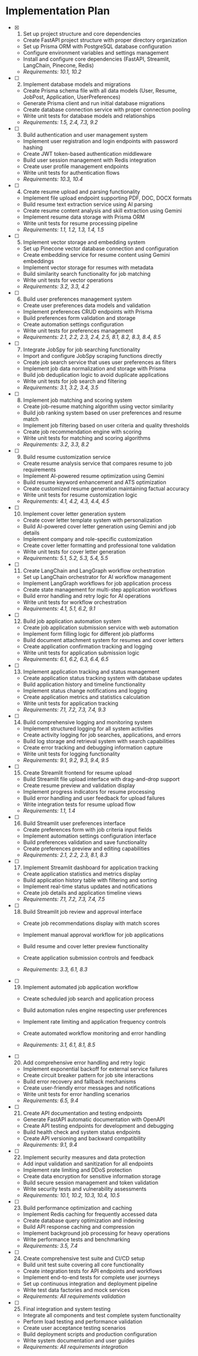 # Implementation Plan

- [x] 1. Set up project structure and core dependencies

  - Create FastAPI project structure with proper directory organization
  - Set up Prisma ORM with PostgreSQL database configuration
  - Configure environment variables and settings management
  - Install and configure core dependencies (FastAPI, Streamlit, LangChain, Pinecone, Redis)
  - _Requirements: 10.1, 10.2_

- [ ] 2. Implement database models and migrations

  - Create Prisma schema file with all data models (User, Resume, JobPost, Application, UserPreferences)
  - Generate Prisma client and run initial database migrations
  - Create database connection service with proper connection pooling
  - Write unit tests for database models and relationships
  - _Requirements: 1.5, 2.4, 7.3, 9.2_

- [ ] 3. Build authentication and user management system

  - Implement user registration and login endpoints with password hashing
  - Create JWT token-based authentication middleware
  - Build user session management with Redis integration
  - Create user profile management endpoints
  - Write unit tests for authentication flows
  - _Requirements: 10.3, 10.4_

- [ ] 4. Create resume upload and parsing functionality

  - Implement file upload endpoint supporting PDF, DOC, DOCX formats
  - Build resume text extraction service using AI parsing
  - Create resume content analysis and skill extraction using Gemini
  - Implement resume data storage with Prisma ORM
  - Write unit tests for resume processing pipeline
  - _Requirements: 1.1, 1.2, 1.3, 1.4, 1.5_

- [ ] 5. Implement vector storage and embedding system

  - Set up Pinecone vector database connection and configuration
  - Create embedding service for resume content using Gemini embeddings
  - Implement vector storage for resumes with metadata
  - Build similarity search functionality for job matching
  - Write unit tests for vector operations
  - _Requirements: 3.2, 3.3, 4.2_

- [ ] 6. Build user preferences management system

  - Create user preferences data models and validation
  - Implement preferences CRUD endpoints with Prisma
  - Build preferences form validation and storage
  - Create automation settings configuration
  - Write unit tests for preferences management
  - _Requirements: 2.1, 2.2, 2.3, 2.4, 2.5, 8.1, 8.2, 8.3, 8.4, 8.5_

- [ ] 7. Integrate JobSpy for job searching functionality

  - Import and configure JobSpy scraping functions directly
  - Create job search service that uses user preferences as filters
  - Implement job data normalization and storage with Prisma
  - Build job deduplication logic to avoid duplicate applications
  - Write unit tests for job search and filtering
  - _Requirements: 3.1, 3.2, 3.4, 3.5_

- [ ] 8. Implement job matching and scoring system

  - Create job-resume matching algorithm using vector similarity
  - Build job ranking system based on user preferences and resume match
  - Implement job filtering based on user criteria and quality thresholds
  - Create job recommendation engine with scoring
  - Write unit tests for matching and scoring algorithms
  - _Requirements: 3.2, 3.3, 8.2_

- [ ] 9. Build resume customization service

  - Create resume analysis service that compares resume to job requirements
  - Implement AI-powered resume optimization using Gemini
  - Build resume keyword enhancement and ATS optimization
  - Create customized resume generation maintaining factual accuracy
  - Write unit tests for resume customization logic
  - _Requirements: 4.1, 4.2, 4.3, 4.4, 4.5_

- [ ] 10. Implement cover letter generation system

  - Create cover letter template system with personalization
  - Build AI-powered cover letter generation using Gemini and job details
  - Implement company and role-specific customization
  - Create cover letter formatting and professional tone validation
  - Write unit tests for cover letter generation
  - _Requirements: 5.1, 5.2, 5.3, 5.4, 5.5_

- [ ] 11. Create LangChain and LangGraph workflow orchestration

  - Set up LangChain orchestrator for AI workflow management
  - Implement LangGraph workflows for job application process
  - Create state management for multi-step application workflows
  - Build error handling and retry logic for AI operations
  - Write unit tests for workflow orchestration
  - _Requirements: 4.1, 5.1, 6.2, 9.1_

- [ ] 12. Build job application automation system

  - Create job application submission service with web automation
  - Implement form filling logic for different job platforms
  - Build document attachment system for resumes and cover letters
  - Create application confirmation tracking and logging
  - Write unit tests for application submission logic
  - _Requirements: 6.1, 6.2, 6.3, 6.4, 6.5_

- [ ] 13. Implement application tracking and status management

  - Create application status tracking system with database updates
  - Build application history and timeline functionality
  - Implement status change notifications and logging
  - Create application metrics and statistics calculation
  - Write unit tests for application tracking
  - _Requirements: 7.1, 7.2, 7.3, 7.4, 9.3_

- [ ] 14. Build comprehensive logging and monitoring system

  - Implement structured logging for all system activities
  - Create activity logging for job searches, applications, and errors
  - Build log storage and retrieval system with search capabilities
  - Create error tracking and debugging information capture
  - Write unit tests for logging functionality
  - _Requirements: 9.1, 9.2, 9.3, 9.4, 9.5_

- [ ] 15. Create Streamlit frontend for resume upload

  - Build Streamlit file upload interface with drag-and-drop support
  - Create resume preview and validation display
  - Implement progress indicators for resume processing
  - Build error handling and user feedback for upload failures
  - Write integration tests for resume upload flow
  - _Requirements: 1.1, 1.4_

- [ ] 16. Build Streamlit user preferences interface

  - Create preferences form with job criteria input fields
  - Implement automation settings configuration interface
  - Build preferences validation and save functionality
  - Create preferences preview and editing capabilities
  - _Requirements: 2.1, 2.2, 2.3, 8.1, 8.3_

- [ ] 17. Implement Streamlit dashboard for application tracking

  - Create application statistics and metrics display
  - Build application history table with filtering and sorting
  - Implement real-time status updates and notifications
  - Create job details and application timeline views
  - _Requirements: 7.1, 7.2, 7.3, 7.4, 7.5_

- [ ] 18. Build Streamlit job review and approval interface

  - Create job recommendations display with match scores
  - Implement manual approval workflow for job applications
  - Build resume and cover letter preview functionality
  - Create application submission controls and feedback
 
  - _Requirements: 3.3, 6.1, 8.3_

- [ ] 19. Implement automated job application workflow

  - Create scheduled job search and application process
  - Build automation rules engine respecting user preferences
  - Implement rate limiting and application frequency controls
  - Create automated workflow monitoring and error handling

  - _Requirements: 3.1, 6.1, 8.1, 8.5_

- [ ] 20. Add comprehensive error handling and retry logic

  - Implement exponential backoff for external service failures
  - Create circuit breaker pattern for job site interactions
  - Build error recovery and fallback mechanisms
  - Create user-friendly error messages and notifications
  - Write unit tests for error handling scenarios
  - _Requirements: 6.5, 9.4_

- [ ] 21. Create API documentation and testing endpoints

  - Generate FastAPI automatic documentation with OpenAPI
  - Create API testing endpoints for development and debugging
  - Build health check and system status endpoints
  - Create API versioning and backward compatibility
  - _Requirements: 9.1, 9.4_

- [ ] 22. Implement security measures and data protection

  - Add input validation and sanitization for all endpoints
  - Implement rate limiting and DDoS protection
  - Create data encryption for sensitive information storage
  - Build secure session management and token validation
  - Write security tests and vulnerability assessments
  - _Requirements: 10.1, 10.2, 10.3, 10.4, 10.5_

- [ ] 23. Build performance optimization and caching

  - Implement Redis caching for frequently accessed data
  - Create database query optimization and indexing
  - Build API response caching and compression
  - Implement background job processing for heavy operations
  - Write performance tests and benchmarking
  - _Requirements: 3.5, 7.4_

- [ ] 24. Create comprehensive test suite and CI/CD setup

  - Build unit test suite covering all core functionality
  - Create integration tests for API endpoints and workflows
  - Implement end-to-end tests for complete user journeys
  - Set up continuous integration and deployment pipeline
  - Write test data factories and mock services
  - _Requirements: All requirements validation_

- [ ] 25. Final integration and system testing
  - Integrate all components and test complete system functionality
  - Perform load testing and performance validation
  - Create user acceptance testing scenarios
  - Build deployment scripts and production configuration
  - Write system documentation and user guides
  - _Requirements: All requirements integration_
